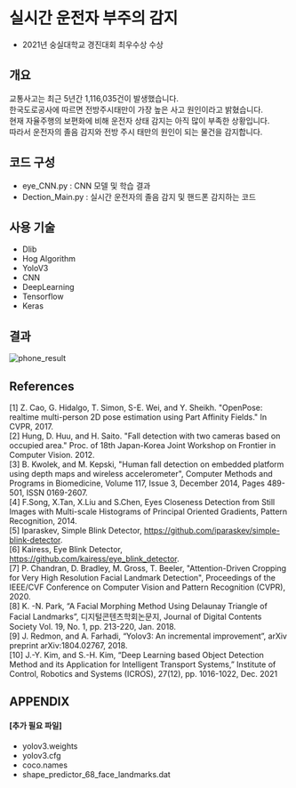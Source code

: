 # 실시간 운전자 부주의 감지
* 2021년 숭실대학교 경진대회 최우수상 수상

## 개요
교통사고는 최근 5년간 1,116,035건이 발생했습니다.   
한국도로공사에 따르면 전방주시태만이 가장 높은 사고 원인이라고 밝혔습니다.  
현재 자율주행의 보편화에 비해 운전자 상태 감지는 아직 많이 부족한 상황입니다.  
따라서 운전자의 졸음 감지와 전방 주시 태만의 원인이 되는 물건을 감지합니다.  

## 코드 구성
  - eye_CNN.py : CNN 모델 및 학습 결과
  - Dection_Main.py : 실시간 운전자의 졸음 감지 및 핸드폰 감지하는 코드

## 사용 기술
* Dlib
* Hog Algorithm
* YoloV3
* CNN
* DeepLearning
* Tensorflow
* Keras

## 결과
![phone_result](https://user-images.githubusercontent.com/62223905/152672174-a140b7b4-3137-4e23-8da2-7cbda34259b0.jpg)

## References
[1] Z. Cao, G. Hidalgo, T. Simon, S-E. Wei, and Y. Sheikh. "OpenPose: realtime multi-person 2D pose estimation using Part Affinity Fields." In CVPR, 2017.   
[2] Hung, D. Huu, and H. Saito. "Fall detection with two cameras based on occupied area." Proc. of 18th Japan-Korea Joint Workshop on Frontier in Computer Vision. 2012.   
[3] B. Kwolek, and M. Kepski, "Human fall detection on embedded platform using depth maps and wireless accelerometer", Computer Methods and Programs in Biomedicine, Volume 117, Issue 3, December 2014, Pages 489-501, ISSN 0169-2607.   
[4] F.Song, X.Tan, X.Liu and S.Chen, Eyes Closeness Detection from Still Images with Multi-scale Histograms of Principal Oriented Gradients, Pattern Recognition, 2014.   
[5] Iparaskev, Simple Blink Detector, https://github.com/iparaskev/simple-blink-detector.   
[6] Kairess, Eye Blink Detector, https://github.com/kairess/eye_blink_detector.    
[7] P. Chandran, D. Bradley, M. Gross, T. Beeler, "Attention-Driven Cropping for Very High Resolution Facial Landmark Detection", Proceedings of the IEEE/CVF Conference on Computer Vision and Pattern Recognition (CVPR), 2020.   
[8] K. -N. Park, “A Facial Morphing Method Using Delaunay Triangle of Facial Landmarks”, 디지털콘텐츠학회논문지, Journal of Digital Contents Society Vol. 19, No. 1, pp. 213-220, Jan. 2018.   
[9] J. Redmon, and A. Farhadi, “Yolov3: An incremental improvement”, arXiv preprint arXiv:1804.02767, 2018.   
[10] J.-Y. Kim, and S.-H. Kim, “Deep Learning based Object Detection Method and its Application for Intelligent Transport Systems,” Institute of Control, Robotics and Systems (ICROS), 27(12), pp. 1016-1022, Dec. 2021    

## APPENDIX
#### [추가 필요 파일]
  - yolov3.weights
  - yolov3.cfg
  - coco.names
  - shape_predictor_68_face_landmarks.dat
